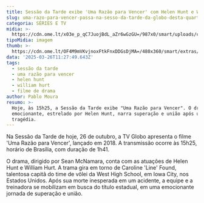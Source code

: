 ```yaml
---
title: Sessão da Tarde exibe 'Uma Razão para Vencer' com Helen Hunt e William Hurt
slug: uma-razo-para-vencer-passa-na-sesso-da-tarde-da-globo-desta-quarta-feira
categoria: SÉRIES E TV
midia: >-
  https://cdn.ome.lt/x03e_p_qC7JuojBdL_aZr6wGzGU=/987x0/smart/uploads/conteudo/fotos/umarazaoparavencer_IKEOcHE.jpg
tipoMidia: imagem
thumb: >-
  https://cdn.ome.lt/OF4M9mVKvjnoxFtkFnxDDGsDjMA=/480x360/smart/extras/conteudos/umarazaoparavencer_8KCunMh.jpg
data: '2025-03-26T11:27:49.643Z'
tags:
  - sessão da tarde
  - uma razão para vencer
  - helen hunt
  - william hurt
  - filme de drama
author: Pablo Moura
resumo: >-
  Hoje, às 15h25, a Sessão da Tarde exibe "Uma Razão para Vencer". O drama
  emocionante, estrelado por Helen Hunt, narra superação e união após uma
  tragédia.
---
```


Na Sessão da Tarde de hoje, 26 de outubro, a TV Globo apresenta o filme 'Uma Razão para Vencer', lançado em 2018. A transmissão ocorre às 15h25, horário de Brasília, com duração de 1h41.

O drama, dirigido por Sean McNamara, conta com as atuações de Helen Hunt e William Hurt. A trama gira em torno de Caroline 'Line' Found, talentosa capitã do time de vôlei da West High School, em Iowa City, nos Estados Unidos. Após sua morte inesperada em um acidente, a equipe e a treinadora se mobilizam em busca do título estadual, em uma emocionante jornada de superação e união.
